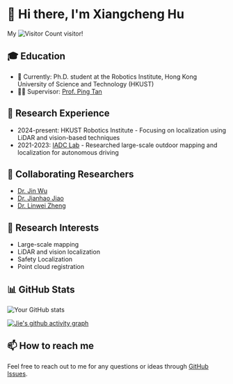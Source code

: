 # 👋 Hi there, I'm Xiangcheng Hu

My ![Visitor Count](https://profile-counter.glitch.me/JokerJohn/count.svg) visitor!

## 🎓 Education

- 🏫 Currently: Ph.D. student at the Robotics Institute, Hong Kong University of Science and Technology (HKUST)
- 👨‍🏫 Supervisor: [Prof. Ping Tan](https://ece.hkust.edu.hk/pingtan)

## 🔬 Research Experience
- 2024-present: HKUST Robotics Institute - Focusing on localization using LiDAR and vision-based techniques
- 2021-2023: [IADC Lab](https://ram-lab.com/) - Researched large-scale outdoor mapping and localization for autonomous driving

## 🤝 Collaborating Researchers
- [Dr. Jin Wu](https://zarathustr.github.io/)
- [Dr. Jianhao Jiao](https://gogojjh.github.io/)
- [Dr. Linwei Zheng](https://scholar.google.com/citations?user=70iMcgoAAAAJ&hl=en)

## 🚀 Research Interests

- Large-scale  mapping
- LiDAR and vision localization 
- Safety Localization
- Point cloud registration


## 📊 GitHub Stats
![Your GitHub stats](https://github-readme-stats.vercel.app/api?username=JokerJohn&show_icons=true&theme=buefy)

[![Jie's github activity graph](https://github-readme-activity-graph.vercel.app/graph?username=JokerJohn&theme=react)](https://github.com/ashutosh00710/github-readme-activity-graph)

## 📫 How to reach me

Feel free to reach out to me for any questions or ideas through [GitHub Issues](https://github.com/JokerJohn/JokerJohn/issues).

